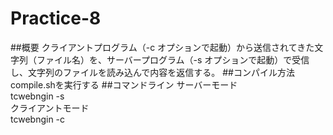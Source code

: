 # Practice-8
##概要
クライアントプログラム（-c オプションで起動）から送信されてきた文字列（ファイル名）を、サーバープログラム（-s オプションで起動）で受信し、文字列のファイルを読み込んで内容を返信する。
##コンパイル方法
compile.shを実行する
##コマンドライン
サーバーモード<br>
tcwebngin -s<br>
クライアントモード<br>
tcwebngin -c